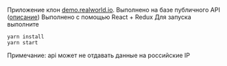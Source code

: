 
Приложение клон [demo.realworld.io](https://demo.realworld.io/#/). Выполнено на базе публичного API
([описание](https://github.com/gothinkster/realworld/tree/master/spec))
Выполнено с помощью React + Redux
Для запуска выполните
```
yarn install
yarn start
```

Примечание: api может не отдавать данные на российские IP